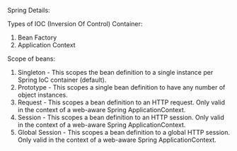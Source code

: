 Spring Details:

Types of IOC (Inversion Of Control) Container:
1) Bean Factory
2) Application Context

Scope of beans: 
1) Singleton - This scopes the bean definition to a single instance per Spring IoC container (default).
2) Prototype - This scopes a single bean definition to have any number of object instances.
3) Request - This scopes a bean definition to an HTTP request. Only valid in the context of a web-aware Spring ApplicationContext.
4) Session - This scopes a bean definition to an HTTP session. Only valid in the context of a web-aware Spring ApplicationContext.
5) Global Session - This scopes a bean definition to a global HTTP session. Only valid in the context of a web-aware Spring ApplicationContext.